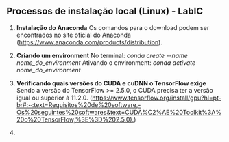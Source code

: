 ## Processos de instalação local (Linux) - LabIC 

1. **Instalação do Anaconda**
    Os comandos para o download podem ser encontrados no site oficial do Anaconda (<https://www.anaconda.com/products/distribution>).

2. **Criando um environment**
    No terminal: 
        *conda create --name nome_do_environment*
    Ativando o environment:
        *conda activate nome_do_environment*

3. **Verificando quais versões do CUDA e cuDNN o TensorFlow exige**
    Sendo a versão do TensorFlow  >= 2.5.0, o CUDA precisa ter a versão igual ou superior à 11.2.0. (<https://www.tensorflow.org/install/gpu?hl=pt-br#:~:text=Requisitos%20de%20software,-Os%20seguintes%20softwares&text=CUDA%C2%AE%20Toolkit%3A%20o%20TensorFlow,%3E%3D%202.5.0).>)

4. 

